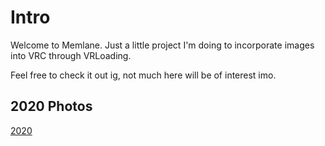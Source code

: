 # Intro
Welcome to Memlane. Just a little project I'm doing to incorporate images into VRC through VRLoading.

Feel free to check it out ig, not much here will be of interest imo.

## 2020 Photos
[2020](/docs/2020.md)

